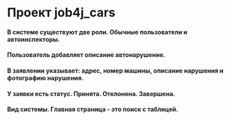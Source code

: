# Проект job4j_cars

#### В системе существуют две роли. Обычные пользователи и автоинспекторы.
#### Пользователь добавляет описание автонарушение.
#### В заявлении указывает: адрес, номер машины, описание нарушения и фотографию нарушения.
#### У заявки есть статус. Принята. Отклонена. Завершена.
#### Вид системы. Главная страница - это поиск с таблицей.